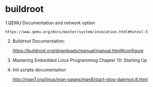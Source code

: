 # buildroot



1.QEMU Documentation and network option

    https://www.qemu.org/docs/master/system/invocation.html#hxtool-5

2. Buildroot Documentation:

    https://buildroot.org/downloads/manual/manual.html#configure

3. Mastering Embedded Linux Programming Chapter 10: Starting Up

4. Init scripts documentation

    http://man7.org/linux/man-pages/man8/start-stop-daemon.8.html
